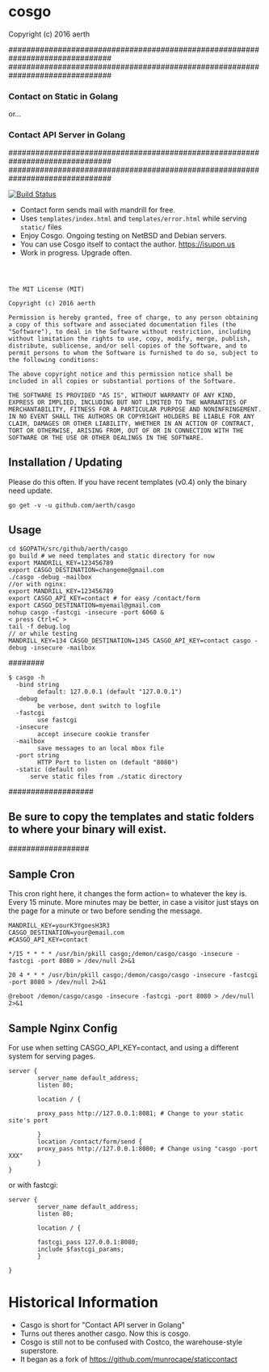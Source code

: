 # cosgo

Copyright (c) 2016 aerth

###############################################################################
###############################################################################
### Contact on Static in Golang
or...
### Contact API Server in Golang
###############################################################################
###############################################################################

[![Build Status](https://travis-ci.org/aerth/cosgo.svg?branch=master)](https://travis-ci.org/aerth/cosgo)

* Contact form sends mail with mandrill for free.
* Uses `templates/index.html` and `templates/error.html` while serving `static/` files
* Enjoy Cosgo. Ongoing testing on NetBSD and Debian servers. 
* You can use Cosgo itself to contact the author. https://isupon.us
* Work in progress. Upgrade often.

## 

```


The MIT License (MIT)

Copyright (c) 2016 aerth

Permission is hereby granted, free of charge, to any person obtaining a copy of this software and associated documentation files (the "Software"), to deal in the Software without restriction, including without limitation the rights to use, copy, modify, merge, publish, distribute, sublicense, and/or sell copies of the Software, and to permit persons to whom the Software is furnished to do so, subject to the following conditions:

The above copyright notice and this permission notice shall be included in all copies or substantial portions of the Software.

THE SOFTWARE IS PROVIDED "AS IS", WITHOUT WARRANTY OF ANY KIND, EXPRESS OR IMPLIED, INCLUDING BUT NOT LIMITED TO THE WARRANTIES OF MERCHANTABILITY, FITNESS FOR A PARTICULAR PURPOSE AND NONINFRINGEMENT. IN NO EVENT SHALL THE AUTHORS OR COPYRIGHT HOLDERS BE LIABLE FOR ANY CLAIM, DAMAGES OR OTHER LIABILITY, WHETHER IN AN ACTION OF CONTRACT, TORT OR OTHERWISE, ARISING FROM, OUT OF OR IN CONNECTION WITH THE SOFTWARE OR THE USE OR OTHER DEALINGS IN THE SOFTWARE.

```



## Installation / Updating

Please do this often. If you have recent templates (v0.4) only the binary need update. 
```
go get -v -u github.com/aerth/casgo

```
## Usage

```shell
cd $GOPATH/src/github/aerth/casgo
go build # we need templates and static directory for now
export MANDRILL_KEY=123456789
export CASGO_DESTINATION=changeme@gmail.com
./casgo -debug -mailbox
//or with nginx:
export MANDRILL_KEY=123456789
export CASGO_API_KEY=contact # for easy /contact/form
export CASGO_DESTINATION=myemail@gmail.com
nohup casgo -fastcgi -insecure -port 6060 &
< press Ctrl+C >
tail -f debug.log
// or while testing
MANDRILL_KEY=134 CASGO_DESTINATION=1345 CASGO_API_KEY=contact casgo -debug -insecure -mailbox
```
########



```
$ casgo -h
  -bind string
    	default: 127.0.0.1 (default "127.0.0.1")
  -debug
    	be verbose, dont switch to logfile
  -fastcgi
    	use fastcgi
  -insecure
    	accept insecure cookie transfer
  -mailbox
    	save messages to an local mbox file
  -port string
    	HTTP Port to listen on (default "8080")
  -static (default on)
      serve static files from ./static directory
```
###################
## Be sure to copy the templates and static folders to where your binary will exist.
##################
## Sample Cron
This cron right here, it changes the form action= to whatever the key is. Every 15 minute. More minutes may be better, in case a visitor just stays on the page for a minute or two before sending the message.

```
MANDRILL_KEY=yourK3YgoesH3R3
CASGO_DESTINATION=your@email.com
#CASGO_API_KEY=contact

*/15 * * * * /usr/bin/pkill casgo;/demon/casgo/casgo -insecure -fastcgi -port 8080 > /dev/null 2>&1

20 4 * * * /usr/bin/pkill casgo;/demon/casgo/casgo -insecure -fastcgi -port 8080 > /dev/null 2>&1

@reboot /demon/casgo/casgo -insecure -fastcgi -port 8080 > /dev/null 2>&1

```



## Sample Nginx Config
For use when setting CASGO_API_KEY=contact, and using a different system for serving pages.


```nginx
server {
        server_name default_address;
        listen 80;

        location / {

        proxy_pass http://127.0.0.1:8081; # Change to your static site's port

        }
        location /contact/form/send {
        proxy_pass http://127.0.0.1:8080; # Change using "casgo -port XXX"
        }
}

```

or with fastcgi:


```nginx
server {
        server_name default_address;
        listen 80;

        location / {

        fastcgi_pass 127.0.0.1:8080;
        include $fastcgi_params;
        }

}

```

# Historical Information

* Casgo is short for "Contact API server in Golang"
* Turns out theres another casgo. Now this is cosgo.
* Cosgo is still not to be confused with Costco, the warehouse-style superstore.
* It began as a fork of https://github.com/munrocape/staticcontact
